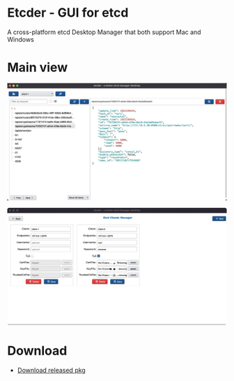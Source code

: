 # Etcder - GUI for etcd
A cross-platform etcd Desktop Manager that both support Mac and Windows

# Main view
![](media/16653128778404.jpg)

![](media/16653130260973.jpg)

# Download
* [Download released pkg](https://github.com/maojindao55/etcder/releases)
